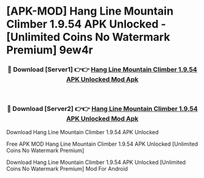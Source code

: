 # [APK-MOD] Hang Line  Mountain Climber 1.9.54 APK Unlocked - [Unlimited Coins No Watermark Premium] 9ew4r



<div align="center">
<h3>🔴 Download [Server1] 👉👉 <a href="https://momento.my/?title=Hang_Line__Mountain_Climber_1.9.54_APK_Unlocked">Hang Line  Mountain Climber 1.9.54 APK Unlocked Mod Apk</a></h3><br>

<h3>🔴 Download [Server2] 👉👉 <a href="https://momento.my/?title=Hang_Line__Mountain_Climber_1.9.54_APK_Unlocked">Hang Line  Mountain Climber 1.9.54 APK Unlocked Mod Apk</a></h3>
</div>



Download Hang Line  Mountain Climber 1.9.54 APK Unlocked 

Free APK MOD Hang Line  Mountain Climber 1.9.54 APK Unlocked [Unlimited Coins No Watermark Premium]

Download Hang Line  Mountain Climber 1.9.54 APK Unlocked [Unlimited Coins No Watermark Premium] Mod For Android
